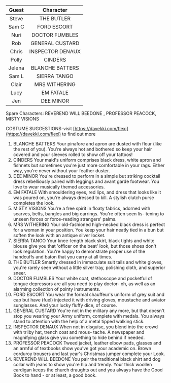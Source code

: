 | Guest | Character |
| :---: | :---: |
| Steve | THE BUTLER |
| Sam C | FORD ESCORT |
| Nuri | DOCTOR FUMBLES |
| Rob | GENERAL CUSTARD |
| Chris | INSPECTOR DENAUX |
| Polly | CINDERS |
| Jelena | BLANCHE BATTERS |
| Sam L | SIERRA TANGO  |
| Clair | MRS WITHERING |
| Lucy | EM FATALE |
| Jen | DEE MINOR |

Spare Characters: 
REVEREND WILL BEEDONE , PROFESSOR PEACOCK, MISTY VISIONS

COSTUME SUGGESTIONS-visit [https://davekki.com/flexi](https://davekki.com/flexi) to find out more

 1. BLANCHE BATTERS Your pinafore and apron are dusted with flour (like the rest of you).  You're always hot and bothered so keep your hair covered and your sleeves rolled to show off your tattoos!
 2. CINDERS Your maid's uniform comprises black dress, white apron and fishnets but sometimes you're just more comfortable in your rags.  Either way, you're never without your feather duster.
 3. DEE MINOR You're dressed to perform in a simple but striking cocktail dress rebelliously paired with leggings and avant garde footwear.  You love to wear musically themed accessories.
 4. EM FATALE With smouldering eyes, red lips, and dress that looks like it was poured on, you're always dressed to kill.  A stylish clutch purse completes the look.
 5.  MISTY VISIONS You're a free spirit in floaty fabrics, adorned with scarves, belts, bangles and big earrings.  You're often seen lis- tening to unseen forces or force-reading strangers' palms.
 6.  MRS WITHERING Your old-fashioned high-necked black dress is perfect for a woman in your position.  You keep your hair neatly tied in a bun but soften the look with an antique silver locket.
 7.  SIERRA TANGO Your knee-length black skirt, black tights and white blouse give you that 'officer on the beat' look, but those shoes don't look regulation.  You're happy to demonstrate proper use of the handcuffs and baton that you carry at all times.
 8. THE BUTLER Smartly dressed in immaculate suit tails and white gloves, you're rarely seen without a little silver tray, polishing cloth, and superior sneer.
 9. DOCTOR FUMBLES Your white coat, stethoscope and pocketful of tongue depressors are all you need to play doctor- oh, as well as an alarming collection of pointy instruments.
 10. FORD ESCORT You wear the formal chauffeur's uniform of grey suit and cap but have (fuel) injected it with driving gloves, moustache and aviator sunglasses.  And your lucky fluffy dice, of course.
 11. GENERAL CUSTARD You're not in the military any more, but that doesn't stop you wearing your Army uniform, complete with medals.  You always stand to attention with the help of a metal tipped walking stick.
 12. INSPECTOR DENAUX When not in disguise, you blend into the crowd with trilby hat, trench coat and mous- tache.  A newspaper and magnifying glass give you something to hide behind if needed.
 13. PROFESSOR PEACOCK Tweed jacket, leather elbow pads, glasses and an armful of textbooks show you've got your academic on.  Brown corduroy trousers and last year's Christmas jumper complete your Look.
 14. REVEREND WILL BEEDONE You pair the traditional black shirt and dog collar with jeans to show you're hip and trendy.  Your thick woollen cardigan keeps the church draughts out and you always have the Good Book to hand - or at least, a good book.